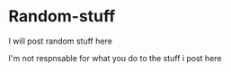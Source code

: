 # Random-stuff
I will post random stuff here



I'm not respnsable for what you do to the stuff i post here
